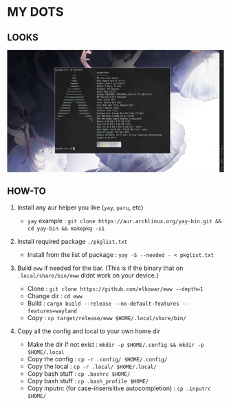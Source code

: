 # MY DOTS

## LOOKS
![Screenshot](./.github/sc.png)

## HOW-TO

1. Install any aur helper you like (`yay`, `paru`, etc)
    * `yay` example : `git clone https://aur.archlinux.org/yay-bin.git && cd yay-bin && makepkg -si`

2. Install required package `./pkglist.txt`
    * Install from the list of package : `yay -S --needed - < pkglist.txt`

3. Build `eww` if needed for the bar. (This is if the binary that on `.local/share/bin/eww` didnt work on your device.)
    * Clone : `git clone https://github.com/elkowar/eww --depth=1`
    * Change dir : `cd eww`
    * Build : `cargo build --release --no-default-features --features=wayland`
    * Copy : `cp target/release/eww $HOME/.local/share/bin/`

3. Copy all the config and local to your own home dir
    * Make the dir if not exist : `mkdir -p $HOME/.config && mkdir -p $HOME/.local`
    * Copy the config : `cp -r .config/ $HOME/.config/`
    * Copy the local : `cp -r .local/ $HOME/.local/`
    * Copy bash stuff : `cp .bashrc $HOME/`
    * Copy bash stuff : `cp .bash_profile $HOME/`
    * Copy inputrc (for case-insensitive autocompletion) : `cp .inputrc $HOME/`
